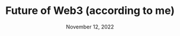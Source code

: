 ---
title: 'Future of Web3 (according to me)'
description: 'Lots of late night thoughts & anxieties compiled in a single page'
date: 'November 12, 2022'
layout: ../../layouts/Layout.astro
---